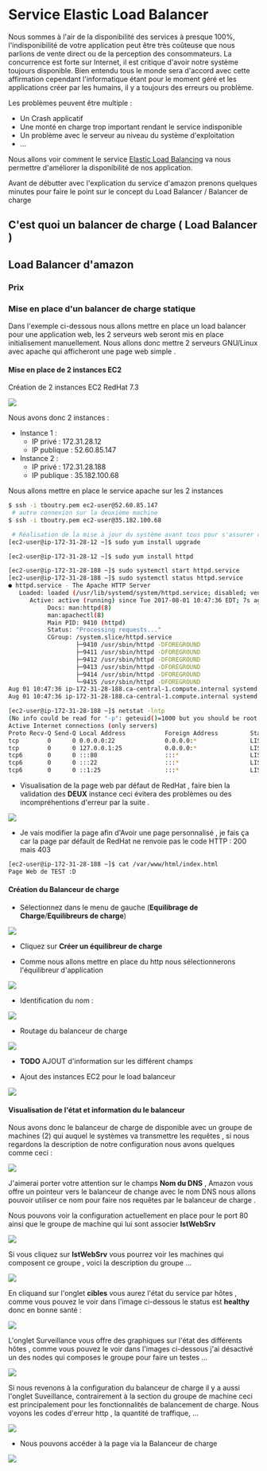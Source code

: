 
# Service Elastic Load Balancer 

Nous sommes à l'air de la disponibilité des services à presque 100%, l'indisponibilité de votre application peut être très coûteuse que nous parlions de vente direct ou de la perception des consommateurs. La concurrence est forte sur Internet, il est critique d'avoir notre système toujours disponible. Bien entendu tous le monde sera d'accord avec cette affirmation cependant l'informatique étant pour le moment géré et les applications créer par les humains, il y a toujours des erreurs ou problème. 

Les problèmes peuvent être multiple :

* Un Crash applicatif
* Une monté en charge trop important rendant le service indisponible
* Un problème avec le serveur au niveau du système d'exploitation 
* ...

Nous allons voir comment le service [Elastic Load Balancing](https://aws.amazon.com/fr/elasticloadbalancing/) va nous permettre d'améliorer la disponibilité de nos application. 

Avant de débutter avec l'explication du service d'amazon prenons quelques minutes pour faire le point sur le concept du Load Balancer / Balancer de charge 

## C'est quoi un balancer de charge ( Load Balancer )

## Load Balancer d'amazon  

### Prix

### Mise en place d'un balancer de charge statique

Dans l'exemple ci-dessous nous allons mettre en place un load balancer pour une application web, les 2 serveurs web seront mis en place initialisement manuellement. Nous allons donc mettre 2 serveurs GNU/Linux avec apache qui afficheront une page web simple . 

#### Mise en place de 2 instances EC2 

Création de 2 instances EC2 RedHat 7.3 

![](./imgs/elb-instance-ec2-statique.png)

Nous avons donc 2 instances :

* Instance 1 :
  * IP privé : 172.31.28.12
  * IP publique : 52.60.85.147
* Instance 2 : 
  * IP privé : 172.31.28.188
  * IP publique : 35.182.100.68

Nous allons mettre en place le service apache sur les 2 instances 


```bash
$ ssh -i tboutry.pem ec2-user@52.60.85.147 
 # autre connexion sur la deuxième machine
$ ssh -i tboutry.pem ec2-user@35.182.100.68

 # Réalisation de la mise à jour du système avant tous pour s'assurer qu'il n'y a pas de faille de sécurité 
[ec2-user@ip-172-31-28-12 ~]$ sudo yum install upgrade

[ec2-user@ip-172-31-28-12 ~]$ sudo yum install httpd

[ec2-user@ip-172-31-28-188 ~]$ sudo systemctl start httpd.service
[ec2-user@ip-172-31-28-188 ~]$ sudo systemctl status httpd.service
● httpd.service - The Apache HTTP Server
   Loaded: loaded (/usr/lib/systemd/system/httpd.service; disabled; vendor preset: disabled)
      Active: active (running) since Tue 2017-08-01 10:47:36 EDT; 7s ago
           Docs: man:httpd(8)
           man:apachectl(8)
           Main PID: 9410 (httpd)
           Status: "Processing requests..."
           CGroup: /system.slice/httpd.service
                   ├─9410 /usr/sbin/httpd -DFOREGROUND
                   ├─9411 /usr/sbin/httpd -DFOREGROUND
                   ├─9412 /usr/sbin/httpd -DFOREGROUND
                   ├─9413 /usr/sbin/httpd -DFOREGROUND
                   ├─9414 /usr/sbin/httpd -DFOREGROUND
                   └─9415 /usr/sbin/httpd -DFOREGROUND
Aug 01 10:47:36 ip-172-31-28-188.ca-central-1.compute.internal systemd[1]: Starting The Apache HTTP Server...
Aug 01 10:47:36 ip-172-31-28-188.ca-central-1.compute.internal systemd[1]: Started The Apache HTTP Server.

[ec2-user@ip-172-31-28-188 ~]$ netstat -lntp 
(No info could be read for "-p": geteuid()=1000 but you should be root.)
Active Internet connections (only servers)
Proto Recv-Q Send-Q Local Address           Foreign Address         State       PID/Program name    
tcp        0      0 0.0.0.0:22              0.0.0.0:*               LISTEN      -                   
tcp        0      0 127.0.0.1:25            0.0.0.0:*               LISTEN      -                   
tcp6       0      0 :::80                   :::*                    LISTEN      -                   
tcp6       0      0 :::22                   :::*                    LISTEN      -                   
tcp6       0      0 ::1:25                  :::*                    LISTEN      -     
```

* Visualisation de la page web par défaut de RedHat , faire bien la validation des **DEUX** instance ceci évitera des problèmes ou des incompréhentions d'erreur par la suite .

![](./imgs/elb-instance-ec2-statique-RedHat-default-Page.png)

* Je vais modifier la page afin d'Avoir une page personnalisé , je fais ça car la page par défault de RedHat ne renvoie pas le code HTTP : 200 mais 403

```bash
[ec2-user@ip-172-31-28-188 ~]$ cat /var/www/html/index.html
Page Web de TEST :D 
```

#### Création du Balanceur de charge 

* Sélectionnez dans le menu de gauche (__Equilibrage de Charge__/**Equilibreurs de charge**)

![](./imgs/elb-instance-ec2-statique-selection-lb.png)

* Cliquez sur **Créer un équilibreur de charge** 

* Comme nous allons mettre en place du http nous sélectionnerons l'équilibreur d'application 

 ![](./imgs/elb-instance-ec2-statique-creation-lb-1.png)

* Identification du nom : 

![](./imgs/elb-instance-ec2-statique-creation-lb-2.png)

* Routage du balanceur de charge 

![](./imgs/elb-instance-ec2-statique-creation-lb-3.png)

* **TODO** AJOUT d'information sur les différent champs 

* Ajout des instances EC2 pour le load balanceur 

![](./imgs/elb-instance-ec2-statique-creation-lb-4.png)

#### Visualisation de l'état et information du le balanceur 

Nous avons donc le balanceur de charge de disponible avec un groupe de machines (2) qui auquel le systèmes va transmettre les requêtes , si nous regardons la description de notre configuration nous avons quelques comme ceci :

![](./imgs/elb-instance-ec2-statique-visualisation-lb-1.png)

J'aimerai porter votre attention sur le champs **Nom du DNS** , Amazon vous offre un pointeur vers le balanceur de change avec le nom DNS nous allons pouvoir utiliser ce nom pour faire nos requêtes par le balanceur de charge .

Nous pouvons voir la configuration actuellement en place pour le port 80 ainsi que le groupe de machine qui lui sont associer **lstWebSrv**

![](./imgs/elb-instance-ec2-statique-visualisation-lb-2.png)

Si vous cliquez sur **lstWebSrv** vous pourrez voir les machines qui composent ce groupe , voici la description du groupe ... 

![](./imgs/elb-instance-ec2-statique-visualisation-lb-3.png)

En cliquand sur l'onglet **cibles** vous aurez l'état du service par hôtes , comme vous pouvez le voir dans l'image ci-dessous le status est **healthy** donc en bonne santé :

![](./imgs/elb-instance-ec2-statique-visualisation-lb-4.png)

L'onglet Surveillance vous offre des graphiques sur l'état des différents hôtes , comme vous pouvez le voir dans l'images ci-dessous j'ai désactivé un des nodes qui composes le groupe pour faire un testes ... 

![](./imgs/elb-instance-ec2-statique-visualisation-lb-5.png)

Si nous revenons à la configuration du balanceur de charge il y a aussi l'onglet Suveillance, contrairement à la section du groupe de machine ceci est principalement pour les fonctionnalités de balancement de charge. Nous voyons les codes d'erreur http , la quantité de traffique, ... 

![](./imgs/elb-instance-ec2-statique-visualisation-lb-6.png)

* Nous pouvons accéder à la page via la Balanceur de charge 

![](./imgs/elb-instance-ec2-statique-test-lb.png)
